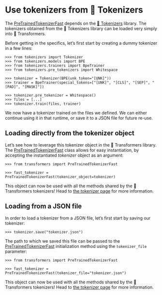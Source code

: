 # Use tokenizers from 🤗 Tokenizers

The [PreTrainedTokenizerFast](/docs/transformers/v4.34.0/en/main_classes/tokenizer#transformers.PreTrainedTokenizerFast) depends on the [🤗 Tokenizers](https://huggingface.co/docs/tokenizers) library. The tokenizers obtained from the 🤗 Tokenizers library can be loaded very simply into 🤗 Transformers.

Before getting in the specifics, let’s first start by creating a dummy tokenizer in a few lines:

```
>>> from tokenizers import Tokenizer
>>> from tokenizers.models import BPE
>>> from tokenizers.trainers import BpeTrainer
>>> from tokenizers.pre_tokenizers import Whitespace

>>> tokenizer = Tokenizer(BPE(unk_token="[UNK]"))
>>> trainer = BpeTrainer(special_tokens=["[UNK]", "[CLS]", "[SEP]", "[PAD]", "[MASK]"])

>>> tokenizer.pre_tokenizer = Whitespace()
>>> files = [...]
>>> tokenizer.train(files, trainer)
```

We now have a tokenizer trained on the files we defined. We can either continue using it in that runtime, or save it to a JSON file for future re-use.

## Loading directly from the tokenizer object

Let’s see how to leverage this tokenizer object in the 🤗 Transformers library. The [PreTrainedTokenizerFast](/docs/transformers/v4.34.0/en/main_classes/tokenizer#transformers.PreTrainedTokenizerFast) class allows for easy instantiation, by accepting the instantiated _tokenizer_ object as an argument:

```
>>> from transformers import PreTrainedTokenizerFast

>>> fast_tokenizer = PreTrainedTokenizerFast(tokenizer_object=tokenizer)
```

This object can now be used with all the methods shared by the 🤗 Transformers tokenizers! Head to [the tokenizer page](main_classes/tokenizer) for more information.

## Loading from a JSON file

In order to load a tokenizer from a JSON file, let’s first start by saving our tokenizer:

```
>>> tokenizer.save("tokenizer.json")
```

The path to which we saved this file can be passed to the [PreTrainedTokenizerFast](/docs/transformers/v4.34.0/en/main_classes/tokenizer#transformers.PreTrainedTokenizerFast) initialization method using the `tokenizer_file` parameter:

```
>>> from transformers import PreTrainedTokenizerFast

>>> fast_tokenizer = PreTrainedTokenizerFast(tokenizer_file="tokenizer.json")
```

This object can now be used with all the methods shared by the 🤗 Transformers tokenizers! Head to [the tokenizer page](main_classes/tokenizer) for more information.